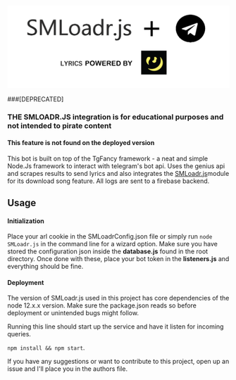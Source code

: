 ![](./icons/icon.png)

###[DEPRECATED]
### THE SMLOADR.JS integration is for educational purposes and not intended to pirate content
#### This feature is not found on the deployed version

This bot is built on top of the TgFancy framework - a neat and simple Node.Js framework to interact with telegram's bot api. Uses the genius api and scrapes results to send lyrics and also integrates the [SMLoadr.js](https://github.com/mrmazakblu/SMLoader)module for its download song feature. All logs are sent to a firebase backend.

## Usage

#### Initialization

Place your arl cookie in the SMLoadrConfig.json file or simply run ```node SMLoadr.js``` in the command line for a wizard option. Make sure you have stored the configuration json inside the **database.js** found in the root directory. Once done with these, place your bot token in the **listeners.js** and everything should be fine.

#### Deployment

The version of SMLoadr.js used in this project has core dependencies of the node 12.x.x version. Make sure the package.json reads so before deployment or unintended bugs might follow.

Running this line should start up the service and have it listen for incoming queries.

```npm install && npm start```.

If you have any suggestions or want to contribute to this project, open up an issue and I'll place you in the authors file.
